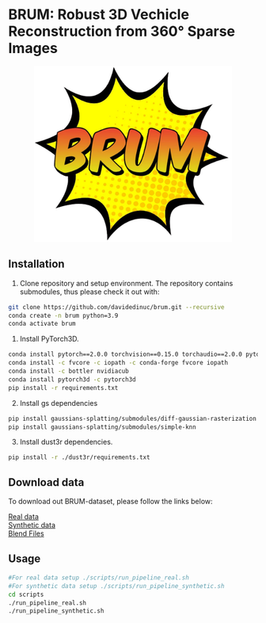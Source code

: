# BRUM: Robust 3D Vechicle Reconstruction from 360° Sparse Images 


<p align="center">
  <img src="./imgs/brum_logo.png" alt="Logo" width="400">
</p>

## Installation

1. Clone repository and setup environment.
The repository contains submodules, thus please check it out with:
```bash
git clone https://github.com/davidedinuc/brum.git --recursive
conda create -n brum python=3.9
conda activate brum
```

1. Install PyTorch3D.
```bash
conda install pytorch==2.0.0 torchvision==0.15.0 torchaudio==2.0.0 pytorch-cuda=11.8 -c pytorch -c nvidia
conda install -c fvcore -c iopath -c conda-forge fvcore iopath
conda install -c bottler nvidiacub
conda install pytorch3d -c pytorch3d
pip install -r requirements.txt
```

2. Install gs dependencies
```bash
pip install gaussians-splatting/submodules/diff-gaussian-rasterization
pip install gaussians-splatting/submodules/simple-knn
```

3. Install dust3r dependencies.
```bash
pip install -r ./dust3r/requirements.txt
```

## Download data
To download out BRUM-dataset, please follow the links below:

[Real data](https://ailb-web.ing.unimore.it/publicfiles/drive/brum-dataset/real_bus.zip)    
[Synthetic data](https://ailb-web.ing.unimore.it/publicfiles/drive/brum-dataset/synt_bus.zip)    
[Blend Files](https://ailb-web.ing.unimore.it/publicfiles/drive/brum-dataset/blend_files.zip)    

## Usage

```bash
#For real data setup ./scripts/run_pipeline_real.sh 
#For synthetic data setup ./scripts/run_pipeline_synthetic.sh 
cd scripts
./run_pipeline_real.sh
./run_pipeline_synthetic.sh
```

